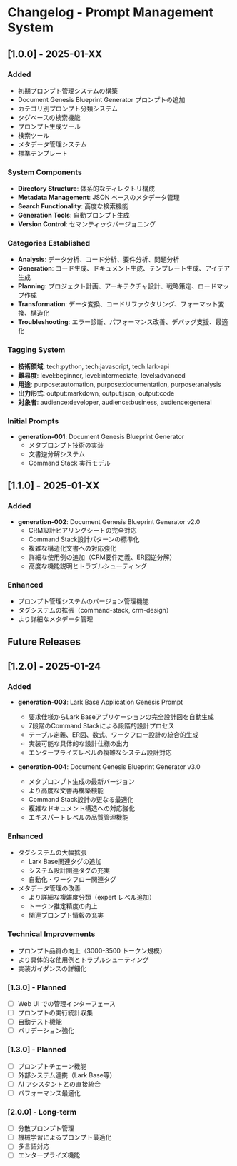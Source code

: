 # Changelog - Prompt Management System

## [1.0.0] - 2025-01-XX

### Added
- 初期プロンプト管理システムの構築
- Document Genesis Blueprint Generator プロンプトの追加
- カテゴリ別プロンプト分類システム
- タグベースの検索機能
- プロンプト生成ツール
- 検索ツール
- メタデータ管理システム
- 標準テンプレート

### System Components
- **Directory Structure**: 体系的なディレクトリ構成
- **Metadata Management**: JSON ベースのメタデータ管理
- **Search Functionality**: 高度な検索機能
- **Generation Tools**: 自動プロンプト生成
- **Version Control**: セマンティックバージョニング

### Categories Established
- **Analysis**: データ分析、コード分析、要件分析、問題分析
- **Generation**: コード生成、ドキュメント生成、テンプレート生成、アイデア生成
- **Planning**: プロジェクト計画、アーキテクチャ設計、戦略策定、ロードマップ作成
- **Transformation**: データ変換、コードリファクタリング、フォーマット変換、構造化
- **Troubleshooting**: エラー診断、パフォーマンス改善、デバッグ支援、最適化

### Tagging System
- **技術領域**: tech:python, tech:javascript, tech:lark-api
- **難易度**: level:beginner, level:intermediate, level:advanced
- **用途**: purpose:automation, purpose:documentation, purpose:analysis
- **出力形式**: output:markdown, output:json, output:code
- **対象者**: audience:developer, audience:business, audience:general

### Initial Prompts
- **generation-001**: Document Genesis Blueprint Generator
  - メタプロンプト技術の実装
  - 文書逆分解システム
  - Command Stack 実行モデル

## [1.1.0] - 2025-01-XX

### Added
- **generation-002**: Document Genesis Blueprint Generator v2.0
  - CRM設計ヒアリングシートの完全対応
  - Command Stack設計パターンの標準化
  - 複雑な構造化文書への対応強化
  - 詳細な使用例の追加（CRM要件定義、ER図逆分解）
  - 高度な機能説明とトラブルシューティング

### Enhanced
- プロンプト管理システムのバージョン管理機能
- タグシステムの拡張（command-stack, crm-design）
- より詳細なメタデータ管理

## Future Releases

## [1.2.0] - 2025-01-24

### Added
- **generation-003**: Lark Base Application Genesis Prompt
  - 要求仕様からLark Baseアプリケーションの完全設計図を自動生成
  - 7段階のCommand Stackによる段階的設計プロセス
  - テーブル定義、ER図、数式、ワークフロー設計の統合的生成
  - 実装可能な具体的な設計仕様の出力
  - エンタープライズレベルの複雑なシステム設計対応

- **generation-004**: Document Genesis Blueprint Generator v3.0
  - メタプロンプト生成の最新バージョン
  - より高度な文書再構築機能
  - Command Stack設計の更なる最適化
  - 複雑なドキュメント構造への対応強化
  - エキスパートレベルの品質管理機能

### Enhanced
- タグシステムの大幅拡張
  - Lark Base関連タグの追加
  - システム設計関連タグの充実
  - 自動化・ワークフロー関連タグ
- メタデータ管理の改善
  - より詳細な複雑度分類（expert レベル追加）
  - トークン推定精度の向上
  - 関連プロンプト情報の充実

### Technical Improvements
- プロンプト品質の向上（3000-3500 トークン規模）
- より具体的な使用例とトラブルシューティング
- 実装ガイダンスの詳細化

### [1.3.0] - Planned
- [ ] Web UI での管理インターフェース
- [ ] プロンプトの実行統計収集
- [ ] 自動テスト機能
- [ ] バリデーション強化

### [1.3.0] - Planned  
- [ ] プロンプトチェーン機能
- [ ] 外部システム連携（Lark Base等）
- [ ] AI アシスタントとの直接統合
- [ ] パフォーマンス最適化

### [2.0.0] - Long-term
- [ ] 分散プロンプト管理
- [ ] 機械学習によるプロンプト最適化
- [ ] 多言語対応
- [ ] エンタープライズ機能